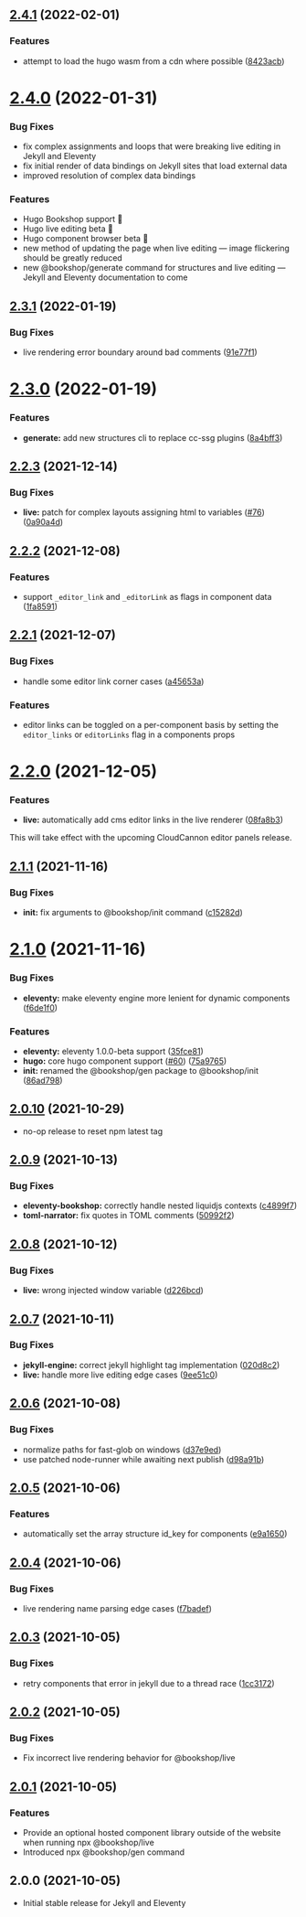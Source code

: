 ## [2.4.1](https://github.com/CloudCannon/bookshop/compare/v2.4.0...v2.4.1) (2022-02-01)


### Features

* attempt to load the hugo wasm from a cdn where possible ([8423acb](https://github.com/CloudCannon/bookshop/commit/8423acb8d7c6bacaa3afad25480293e346822219))



# [2.4.0](https://github.com/CloudCannon/bookshop/compare/v2.3.1...v2.4.0) (2022-01-31)


### Bug Fixes
* fix complex assignments and loops that were breaking live editing in Jekyll and Eleventy
* fix initial render of data bindings on Jekyll sites that load external data
* improved resolution of complex data bindings

### Features
* Hugo Bookshop support 🎉
* Hugo live editing beta 🎉
* Hugo component browser beta 🎉
* new method of updating the page when live editing — image flickering should be greatly reduced
* new @bookshop/generate command for structures and live editing — Jekyll and Eleventy documentation to come


## [2.3.1](https://github.com/CloudCannon/bookshop/compare/v2.3.0...v2.3.1) (2022-01-19)


### Bug Fixes

* live rendering error boundary around bad comments ([91e77f1](https://github.com/CloudCannon/bookshop/commit/91e77f1aad02a64b6e710c38eb43c37e5172b6d7))



# [2.3.0](https://github.com/CloudCannon/bookshop/compare/v2.2.3...v2.3.0) (2022-01-19)


### Features

* **generate:** add new structures cli to replace cc-ssg plugins ([8a4bff3](https://github.com/CloudCannon/bookshop/commit/8a4bff3deadd3ef9d39001d298aaab835a98cee6))



## [2.2.3](https://github.com/CloudCannon/bookshop/compare/v2.2.2...v2.2.3) (2021-12-14)


### Bug Fixes

* **live:** patch for complex layouts assigning html to variables ([#76](https://github.com/CloudCannon/bookshop/issues/76)) ([0a90a4d](https://github.com/CloudCannon/bookshop/commit/0a90a4de206df3f60c6cb076df6e16fc988c5400))



## [2.2.2](https://github.com/CloudCannon/bookshop/compare/v2.2.1...v2.2.2) (2021-12-08)


### Features

* support `_editor_link` and `_editorLink` as flags in component data ([1fa8591](https://github.com/CloudCannon/bookshop/commit/1fa859113a2b6a3a9a7f71ae46d430890e055839))



## [2.2.1](https://github.com/CloudCannon/bookshop/compare/v2.2.0...v2.2.1) (2021-12-07)


### Bug Fixes

* handle some editor link corner cases ([a45653a](https://github.com/CloudCannon/bookshop/commit/a45653aa63542d5d756e5d2c2674e6e9bf22cfe4))

### Features

* editor links can be toggled on a per-component basis by setting the `editor_links` or `editorLinks` flag in a components props



# [2.2.0](https://github.com/CloudCannon/bookshop/compare/v2.1.1...v2.2.0) (2021-12-05)


### Features

* **live:** automatically add cms editor links in the live renderer ([08fa8b3](https://github.com/CloudCannon/bookshop/commit/08fa8b3ad32f142357a9febe8146ff4c1d18aa65))

This will take effect with the upcoming CloudCannon editor panels release.


## [2.1.1](https://github.com/CloudCannon/bookshop/compare/v2.1.0...v2.1.1) (2021-11-16)


### Bug Fixes

* **init:** fix arguments to @bookshop/init command ([c15282d](https://github.com/CloudCannon/bookshop/commit/c15282d96bde4029491d53ad6bcfba72145cc11b))



# [2.1.0](https://github.com/CloudCannon/bookshop/compare/2.0.9...2.1.0) (2021-11-16)


### Bug Fixes

* **eleventy:** make eleventy engine more lenient for dynamic components ([f6de1f0](https://github.com/CloudCannon/bookshop/commit/f6de1f0ec108a36d7334455dd7a11b67e8588886))


### Features

* **eleventy:** eleventy 1.0.0-beta support ([35fce81](https://github.com/CloudCannon/bookshop/commit/35fce812dec4057aee36f45cb6a028bdfb2cd7a0))
* **hugo:** core hugo component support ([#60](https://github.com/CloudCannon/bookshop/issues/60)) ([75a9765](https://github.com/CloudCannon/bookshop/commit/75a97656cf11f8da1a87c9ba46aa3c415eb2473b))
* **init:** renamed the @bookshop/gen package to @bookshop/init ([86ad798](https://github.com/CloudCannon/bookshop/commit/86ad798d92ebcfd353f3233de6dfee58044aafb6))



## [2.0.10](https://github.com/CloudCannon/bookshop/compare/2.0.9...2.0.10) (2021-10-29)

* no-op release to reset npm latest tag

## [2.0.9](https://github.com/CloudCannon/bookshop/compare/2.0.8...2.0.9) (2021-10-13)


### Bug Fixes

* **eleventy-bookshop:** correctly handle nested liquidjs contexts ([c4899f7](https://github.com/CloudCannon/bookshop/commit/c4899f786d59b3475265f48f2b82ea68947e7e3d))
* **toml-narrator:** fix quotes in TOML comments ([50992f2](https://github.com/CloudCannon/bookshop/commit/50992f2da8360ef66103b1f32a0ac1ebcf7efdbc))

## [2.0.8](https://github.com/CloudCannon/bookshop/compare/2.0.7...2.0.8) (2021-10-12)


### Bug Fixes

* **live:** wrong injected window variable ([d226bcd](https://github.com/CloudCannon/bookshop/commit/d226bcdb754c10344ea2b24d8927392b472ec111))



## [2.0.7](https://github.com/CloudCannon/bookshop/compare/2.0.6...2.0.7) (2021-10-11)


### Bug Fixes

* **jekyll-engine:** correct jekyll highlight tag implementation ([020d8c2](https://github.com/CloudCannon/bookshop/commit/020d8c2368bfbd6d3c4e1623cf62f8f9dd69f766))
* **live:** handle more live editing edge cases ([9ee51c0](https://github.com/CloudCannon/bookshop/commit/9ee51c0bfda5ed5c98810d5960a2d56f9c0784fb))



## [2.0.6](https://github.com/CloudCannon/bookshop/compare/2.0.5...2.0.6) (2021-10-08)


### Bug Fixes

* normalize paths for fast-glob on windows ([d37e9ed](https://github.com/CloudCannon/bookshop/commit/d37e9ed226dda5d32a9105f988a3c013288f494b))
* use patched node-runner while awaiting next publish ([d98a91b](https://github.com/CloudCannon/bookshop/commit/d98a91b3634c2d29b917fc4e9b26d5d75e54e95f))



## [2.0.5](https://github.com/CloudCannon/bookshop/compare/2.0.4...2.0.5) (2021-10-06)


### Features

* automatically set the array structure id_key for components ([e9a1650](https://github.com/CloudCannon/bookshop/commit/e9a1650192c729d4c1211786aabcb351b493e3e3))



## [2.0.4](https://github.com/CloudCannon/bookshop/compare/2.0.3...2.0.4) (2021-10-06)


### Bug Fixes

* live rendering name parsing edge cases ([f7badef](https://github.com/CloudCannon/bookshop/commit/f7badefab019dd2ad76e3620e754025b5f404447))



## [2.0.3](https://github.com/CloudCannon/bookshop/compare/2.0.2...2.0.3) (2021-10-05)


### Bug Fixes

* retry components that error in jekyll due to a thread race ([1cc3172](https://github.com/CloudCannon/bookshop/commit/1cc31729e086197ca300a87f0b10df9521c8f6eb))



## [2.0.2](https://github.com/CloudCannon/bookshop/compare/2.0.1...2.0.2) (2021-10-05)

### Bug Fixes

* Fix incorrect live rendering behavior for @bookshop/live

## [2.0.1](https://github.com/CloudCannon/bookshop/compare/2.0.0...2.0.1) (2021-10-05)

### Features

* Provide an optional hosted component library outside of the website when running npx @bookshop/live
* Introduced npx @bookshop/gen command

## 2.0.0 (2021-10-05)

* Initial stable release for Jekyll and Eleventy